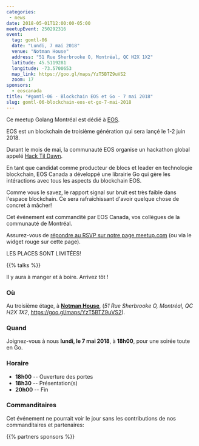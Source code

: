 ```yaml
---
categories:
 - news
date: 2018-05-01T12:00:00-05:00
meetupEvent: 250292316
event:
  tag: gomtl-06
  date: "Lundi, 7 mai 2018"
  venue: "Notman House"
  address: "51 Rue Sherbrooke O, Montréal, QC H2X 1X2"
  latitude: 45.5119281
  longitude: -73.5700653
  map_link: https://goo.gl/maps/YzT5BTZ9uVS2
  zoom: 17
sponsors:
  - eoscanada
title: "#gomtl-06 - Blockchain EOS et Go - 7 mai 2018"
slug: gomtl-06-blockchain-eos-et-go-7-mai-2018
---
```


Ce meetup Golang Montréal est dédié à [EOS](https://eos.io).

EOS est un blockchain de troisième génération qui sera lançé le 1-2 juin 2018.

Durant le mois de mai, la communauté EOS organise un hackathon global appelé
[Hack Til Dawn](https://hack-til-dawn.com/).

En tant que candidat comme producteur de blocs et leader en technologie
blockchain, EOS Canada a développé une librairie Go qui gère les intéractions
avec tous les aspects du blockchain EOS.

Comme vous le savez, le rapport signal sur bruit est très faible dans l'espace
blockchain. Ce sera rafraîchissant d'avoir quelque chose de concret à mâcher!

Cet événement est commandité par EOS Canada, vos collègues de la communauté de
Montréal.

Assurez-vous de [répondre au RSVP sur notre page meetup.com](http://www.meetup.com/fr-FR/GolangMontreal/events/250292316/) (ou via le widget rouge sur cette page).

LES PLACES SONT LIMITÉES!

<!--more-->

{{% talks %}}

Il y aura à manger et à boire.  Arrivez tôt !


### Où

Au troisième étage, à [**Notman House**](http://notman.org/event-space/), (_51 Rue Sherbrooke O, Montréal, QC H2X 1X2_, https://goo.gl/maps/YzT5BTZ9uVS2).


### Quand

Joignez-vous à nous **lundi, le 7 mai 2018**, à **18h00**, pour une soirée toute
en Go.


### Horaire

* **18h00** -- Ouverture des portes
* **18h30** -- Présentation(s)
* **20h00** -- Fin


### Commanditaires

Cet événement ne pourrait voir le jour sans les contributions de nos
commanditaires et partenaires:

{{% partners sponsors %}}

